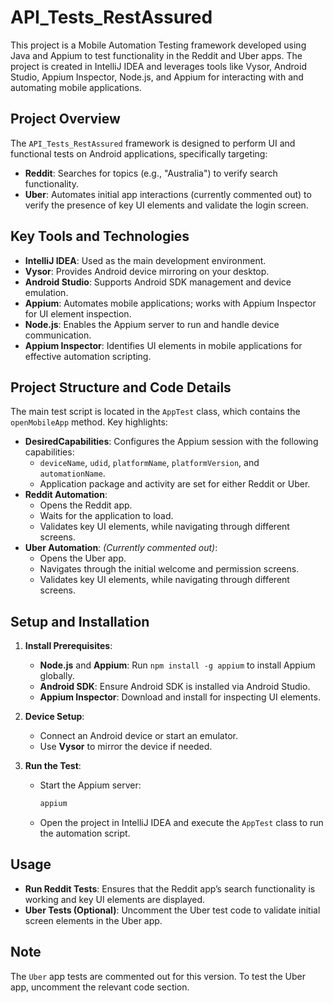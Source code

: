 # API_Tests_RestAssured

This project is a Mobile Automation Testing framework developed using Java and Appium to test functionality in the Reddit and Uber apps. The project is created in IntelliJ IDEA and leverages tools like Vysor, Android Studio, Appium Inspector, Node.js, and Appium for interacting with and automating mobile applications.

## Project Overview

The `API_Tests_RestAssured` framework is designed to perform UI and functional tests on Android applications, specifically targeting:

- **Reddit**: Searches for topics (e.g., "Australia") to verify search functionality.
- **Uber**: Automates initial app interactions (currently commented out) to verify the presence of key UI elements and validate the login screen.

## Key Tools and Technologies

- **IntelliJ IDEA**: Used as the main development environment.
- **Vysor**: Provides Android device mirroring on your desktop.
- **Android Studio**: Supports Android SDK management and device emulation.
- **Appium**: Automates mobile applications; works with Appium Inspector for UI element inspection.
- **Node.js**: Enables the Appium server to run and handle device communication.
- **Appium Inspector**: Identifies UI elements in mobile applications for effective automation scripting.

## Project Structure and Code Details

The main test script is located in the `AppTest` class, which contains the `openMobileApp` method. Key highlights:

- **DesiredCapabilities**: Configures the Appium session with the following capabilities:
  - `deviceName`, `udid`, `platformName`, `platformVersion`, and `automationName`.
  - Application package and activity are set for either Reddit or Uber.
- **Reddit Automation**: 
  - Opens the Reddit app.
  - Waits for the application to load.
  - Validates key UI elements, while navigating through different screens.
- **Uber Automation**: *(Currently commented out)*:
  - Opens the Uber app.
  - Navigates through the initial welcome and permission screens.
  - Validates key UI elements, while navigating through different screens.

## Setup and Installation

1. **Install Prerequisites**:
   - **Node.js** and **Appium**: Run `npm install -g appium` to install Appium globally.
   - **Android SDK**: Ensure Android SDK is installed via Android Studio.
   - **Appium Inspector**: Download and install for inspecting UI elements.

2. **Device Setup**:
   - Connect an Android device or start an emulator.
   - Use **Vysor** to mirror the device if needed.

3. **Run the Test**:
   - Start the Appium server:
     ```bash
     appium
     ```
   - Open the project in IntelliJ IDEA and execute the `AppTest` class to run the automation script.

## Usage

- **Run Reddit Tests**: Ensures that the Reddit app’s search functionality is working and key UI elements are displayed.
- **Uber Tests (Optional)**: Uncomment the Uber test code to validate initial screen elements in the Uber app.

## Note

The `Uber` app tests are commented out for this version. To test the Uber app, uncomment the relevant code section.
